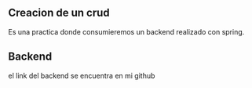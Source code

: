 ## Creacion de un crud

Es una practica donde consumieremos un backend realizado con spring.

## Backend

el link del backend se encuentra en mi github

[link de backend]:[https://github.com/JasonLimonB/BackednSpringboot]
